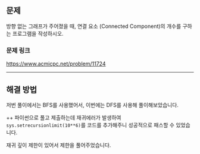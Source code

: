 ## 문제

방향 없는 그래프가 주어졌을 때, 연결 요소 (Connected Component)의 개수를 구하는 프로그램을 작성하시오.

### 문제 링크

https://www.acmicpc.net/problem/11724

---

## 해결 방법

저번 풀이에서는 BFS를 사용했어서, 이번에는 DFS를 사용해 풀이해보았습니다.

++ 파이썬으로 풀고 제출하는데 재귀에러가 발생하여 `sys.setrecursionlimit(10**6)`를 코드를 추가해주니 성공적으로 패스할 수 있었습니다.

재귀 깊이 제한이 있어서 제한을 풀어주었습니다.
